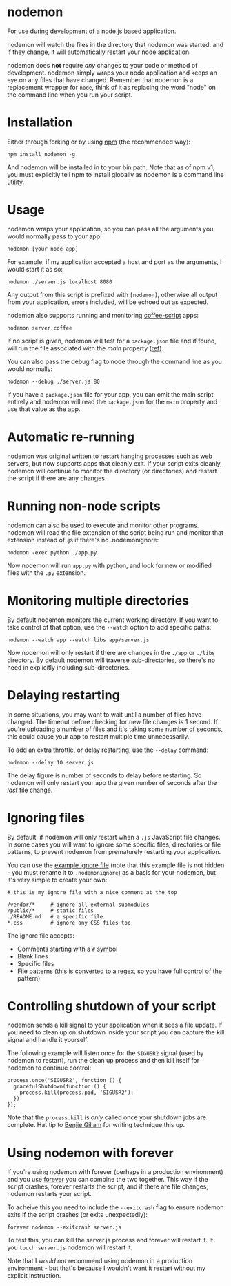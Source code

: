 # nodemon

For use during development of a node.js based application. 

nodemon will watch the files in the directory that nodemon was started, and if they change, it will automatically restart your node application.

nodemon does **not** require *any* changes to your code or method of development. nodemon simply wraps your node application and keeps an eye on any files that have changed. Remember that nodemon is a replacement wrapper for `node`, think of it as replacing the word "node" on the command line when you run your script.

# Installation

Either through forking or by using [npm](http://npmjs.org) (the recommended way):

    npm install nodemon -g
    
And nodemon will be installed in to your bin path. Note that as of npm v1, you must explicitly tell npm to install globally as nodemon is a command line utility.

# Usage

nodemon wraps your application, so you can pass all the arguments you would normally pass to your app:

    nodemon [your node app]

For example, if my application accepted a host and port as the arguments, I would start it as so:

    nodemon ./server.js localhost 8080

Any output from this script is prefixed with `[nodemon]`, otherwise all output from your application, errors included, will be echoed out as expected.

nodemon also supports running and monitoring [coffee-script](http://jashkenas.github.com/coffee-script/) apps:

    nodemon server.coffee

If no script is given, nodemon will test for a `package.json` file and if found, will run the file associated with the *main* property ([ref](https://github.com/remy/nodemon/issues/14)).

You can also pass the debug flag to node through the command line as you would normally:

    nodemon --debug ./server.js 80

If you have a `package.json` file for your app, you can omit the main script entirely and nodemon will read the `package.json` for the `main` property and use that value as the app.

# Automatic re-running

nodemon was original written to restart hanging processes such as web servers, but now supports apps that cleanly exit. If your script exits cleanly, nodemon will continue to monitor the directory (or directories) and restart the script if there are any changes.

# Running non-node scripts

nodemon can also be used to execute and monitor other programs. nodemon will read the file extension of the script being run and monitor that extension instead of .js if there's no .nodemonignore:

    nodemon -exec python ./app.py

Now nodemon will run `app.py` with python, and look for new or modified files with the `.py` extension.

# Monitoring multiple directories

By default nodemon monitors the current working directory. If you want to take control of that option, use the `--watch` option to add specific paths:

    nodemon --watch app --watch libs app/server.js

Now nodemon will only restart if there are changes in the `./app` or `./libs` directory. By default nodemon will traverse sub-directories, so there's no need in explicitly including sub-directories.

# Delaying restarting

In some situations, you may want to wait until a number of files have changed. The timeout before checking for new file changes is 1 second. If you're uploading a number of files and it's taking some number of seconds, this could cause your app to restart multiple time unnecessarily.

To add an extra throttle, or delay restarting, use the `--delay` command:

    nodemon --delay 10 server.js

The delay figure is number of seconds to delay before restarting. So nodemon will only restart your app the given number of seconds after the *last* file change.

# Ignoring files

By default, if nodemon will only restart when a `.js` JavaScript file changes.  In some cases you will want to ignore some specific files, directories or file patterns, to prevent nodemon from prematurely restarting your application.

You can use the [example ignore file](http://github.com/remy/nodemon/blob/master/nodemonignore.example) (note that this example file is not hidden - you must rename it to `.nodemonignore`) as a basis for your nodemon, but it's very simple to create your own:

    # this is my ignore file with a nice comment at the top
    
    /vendor/*     # ignore all external submodules
    /public/*     # static files
    ./README.md   # a specific file
    *.css         # ignore any CSS files too

The ignore file accepts:

* Comments starting with a `#` symbol
* Blank lines
* Specific files
* File patterns (this is converted to a regex, so you have full control of the pattern)

# Controlling shutdown of your script

nodemon sends a kill signal to your application when it sees a file update. If you need to clean up on shutdown inside your script you can capture the kill signal and handle it yourself.

The following example will listen once for the `SIGUSR2` signal (used by nodemon to restart), run the clean up process and then kill itself for nodemon to continue control:

    process.once('SIGUSR2', function () {
      gracefulShutdown(function () {
        process.kill(process.pid, 'SIGUSR2'); 
      })
    });

Note that the `process.kill` is *only* called once your shutdown jobs are complete. Hat tip to [Benjie Gillam](http://www.benjiegillam.com/2011/08/node-js-clean-restart-and-faster-development-with-nodemon/) for writing technique this up.


# Using nodemon with forever

If you're using nodemon with forever (perhaps in a production environment) and you use [forever](https://github.com/nodejitsu/forever) you can combine the two together. This way if the script crashes, forever restarts the script, and if there are file changes, nodemon restarts your script.

To acheive this you need to include the `--exitcrash` flag to ensure nodemon exits if the script crashes (or exits unexpectedly):

    forever nodemon --exitcrash server.js

To test this, you can kill the server.js process and forever will restart it. If you `touch server.js` nodemon will restart it.

Note that I *would not* recommend using nodemon in a production environment - but that's because I wouldn't want it restart without my explicit instruction.